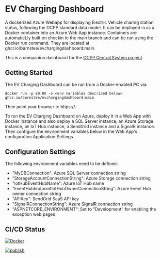 # EV Charging Dashboard

A dockerized Azure Webapp for displaying Electric Vehicle charing station status, following the OCPP standard data model. It can be deployed in as a Docker container into an Azure Web App instance. Containers are automaticLly built on checkin to the main branch and can be run using the Docker run command. They are located at ghcr.io/barnstee/evchargingdashboard:main.

This is a companion dashboard for the [OCPP Central System project](https://github.com/barnstee/iot-edge-ocpp-central-system).

## Getting Started

The EV Charging Dashboard can be run from a Docker-enabled PC via:

    docker run -p 80:80 -e <env variables described below> ghcr.io/barnstee/evchargingdashboard:main
    
Then point your browser to https://<youridaddress>.

To run the EV Charging Dashboard on Azure, deploy it in a Web App with Docker instance and also deploy a SQL Server instance, an Azure Storage instance, an IoT Hub instance, a SendGrid instance and a SignalR instance. Then configure the environment variables below in the Web App's configuration Application Settings.

## Configuration Settings

The following environment variables need to be defined:
* "MyDBConnection": Azure SQL Server connection string
* "StorageAccountConnectionString": Azure Storage connection string
* "IotHubEventHubName": Azure IoT Hub name
* "EventHubEndpointIotHubOwnerConnectionString": Azure Event Hub owner connection string
* "APIKey": SendGrid SaaS API key
* "SignalRConnectionString": Azure SignalR connection string
* "ASPNETCORE_ENVIRONMENT": Set to "Development" for enabling the exception web pages


## CI/CD Status

[![Docker](https://github.com/barnstee/EVChargingDashboard/actions/workflows/docker-publish.yml/badge.svg)](https://github.com/barnstee/EVChargingDashboard/actions/workflows/docker-publish.yml)

[![publish](https://github.com/barnstee/EVChargingDashboard/actions/workflows/publish-app.yml/badge.svg)](https://github.com/barnstee/EVChargingDashboard/actions/workflows/publish-app.yml)
